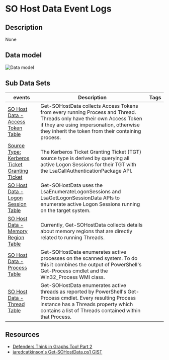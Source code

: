 # SO Host Data Event Logs

## Description
None

## Data model
![Data model](/resources/images/so-host-data.png)

## Sub Data Sets
|events|Description|Tags|
|---|---|---|
|[SO Host Data - Access Token Table](events/accesstoken.md)|Get-SOHostData collects Access Tokens from every running Process and Thread. Threads only have their own Access Token if they are using impersonation, otherwise they inherit the token from their containing process.||
|[Source Type: Kerberos Ticket Granting Ticket](events/kerberosticketgrantingticket.md)|The Kerberos Ticket Granting Ticket (TGT) source type is derived by querying all active Logon Sessions for their TGT with the LsaCallAuthenticationPackage API.||
|[SO Host Data - Logon Session Table](events/logonsession.md)|Get-SOHostData uses the LsaEnumerateLogonSessions and LsaGetLogonSessionData APIs to enumerate active Logon Sessions running on the target system.||
|[SO Host Data - Memory Region Table](events/memoryregion.md)|Currently, Get-SOHostData collects details about memory regions that are directly related to running Threads. ||
|[SO Host Data - Process Table](events/process.md)|Get-SOHostData enumerates active processes on the scanned system. To do this it combines the output of PowerShell's Get-Process cmdlet and the Win32_Process WMI class.||
|[SO Host Data - Thread Table](events/thread.md)|Get-SOHostData enumerates active threads as reported by PowerShell's Get-Process cmdlet. Every resulting Process instance has a Threads property which contains a list of Threads contained within that Process.||

## Resources
* [Defenders Think in Graphs Too! Part 2](https://posts.specterops.io/defenders-think-in-graphs-too-part-2-b1fd751525d1)
* [jaredcatkinson's Get-SOHostData.ps1 GIST](https://gist.github.com/jaredcatkinson/d889aaa3355f5e37cf1653f5b849da31)